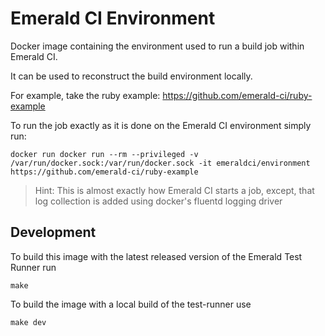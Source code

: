 Emerald CI Environment
======================

Docker image containing the environment used to run a build job within Emerald
CI.

It can be used to reconstruct the build environment locally.

For example, take the ruby example: https://github.com/emerald-ci/ruby-example

To run the job exactly as it is done on the Emerald CI environment simply run:

	docker run docker run --rm --privileged -v /var/run/docker.sock:/var/run/docker.sock -it emeraldci/environment https://github.com/emerald-ci/ruby-example

> Hint: This is almost exactly how Emerald CI starts a job, except, that log
> collection is added using docker's fluentd logging driver

Development
-----------

To build this image with the latest released version of the Emerald Test Runner
run

	make

To build the image with a local build of the test-runner use

	make dev
